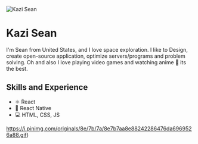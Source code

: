 ![Kazi Sean](https://wallpapercave.com/wp/wp1865069.gif)

# Kazi Sean
I'm Sean from United States, and I love space exploration. I like to Design, create open-source application, optimize servers/programs and problem solving. Oh and also I love playing video games and watching anime 💯 its the best.

## Skills and Experience
* ⚛ React
* 📱 React Native
* 💻 HTML, CSS, JS

https://i.pinimg.com/originals/8e/7b/7a/8e7b7aa8e88242286476da6969526a88.gif) 


